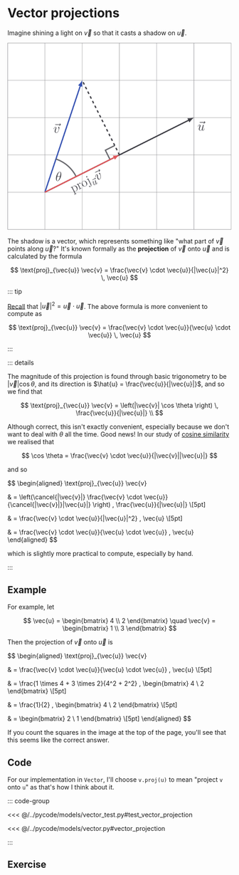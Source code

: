 # Vector projections

Imagine shining a light on $\vec{v}$ so that it casts a shadow on $\vec{u}$.

![](../../images/vector-projection.svg)

The shadow is a vector, which represents something like "what part of $\vec{v}$
points along $\vec{u}$?" It's known formally as the **projection** of $\vec{v}$
onto $\vec{u}$ and is calculated by the formula

$$
\text{proj}_{\vec{u}} \vec{v}
= \frac{\vec{v} \cdot \vec{u}}{|\vec{u}|^2} \, \vec{u}
$$

::: tip

[Recall](../vectors/magnitude-revisited) that
$|\vec{u}|^2 = \vec{u} \cdot \vec{u}$. The above formula is more convenient to
compute as

$$
\text{proj}_{\vec{u}} \vec{v}
= \frac{\vec{v} \cdot \vec{u}}{\vec{u} \cdot \vec{u}} \, \vec{u}
$$

:::

::: details

The magnitude of this projection is found through basic trigonometry to be
$|\vec{v}| \cos \theta$, and its direction is
$\hat{u} = \frac{\vec{u}}{|\vec{u}|}$, and so we find that

$$
\text{proj}_{\vec{u}} \vec{v}
= \left(|\vec{v}| \cos \theta \right) \, \frac{\vec{u}}{|\vec{u}|} \\
$$

Although correct, this isn't exactly convenient, especially because we don't
want to deal with $\theta$ all the time. Good news! In our study of
[cosine similarity](./cosine-similarity) we realised that

$$
\cos \theta = \frac{\vec{v} \cdot \vec{u}}{|\vec{v}||\vec{u}|}
$$

and so

$$
\begin{aligned}
\text{proj}_{\vec{u}} \vec{v}

& = \left(\cancel{|\vec{v}|}  \frac{\vec{v} \cdot \vec{u}}{\cancel{|\vec{v}|}|\vec{u}|} \right) \, \frac{\vec{u}}{|\vec{u}|} \\[5pt]

& = \frac{\vec{v} \cdot \vec{u}}{|\vec{u}|^2} \, \vec{u} \\[5pt]

& = \frac{\vec{v} \cdot \vec{u}}{\vec{u} \cdot \vec{u}} \, \vec{u}
\end{aligned}
$$

which is slightly more practical to compute, especially by hand.

:::

## Example

For example, let

$$
\vec{u} = \begin{bmatrix} 4 \\ 2 \end{bmatrix} \quad \vec{v} = \begin{bmatrix} 1 \\ 3 \end{bmatrix}
$$

Then the projection of $\vec{v}$ onto $\vec{u}$ is

$$
\begin{aligned}
\text{proj}_{\vec{u}} \vec{v}

& = \frac{\vec{v} \cdot \vec{u}}{\vec{u} \cdot \vec{u}} \, \vec{u} \\[5pt]

& = \frac{1 \times 4 + 3 \times 2}{4^2 + 2^2} \, \begin{bmatrix} 4 \\ 2 \end{bmatrix} \\[5pt]

& = \frac{1}{2} \, \begin{bmatrix} 4 \\ 2 \end{bmatrix} \\[5pt]

& = \begin{bmatrix} 2 \\ 1 \end{bmatrix} \\[5pt]
\end{aligned}
$$

If you count the squares in the image at the top of the page, you'll see that
this seems like the correct answer.

## Code

For our implementation in `Vector`, I'll choose `v.proj(u)` to mean "project `v`
onto `u`" as that's how I think about it.

::: code-group

<<< @/../pycode/models/vector_test.py#test_vector_projection

<<< @/../pycode/models/vector.py#vector_projection

:::

## Exercise

<Exercise id="vector-projections" />
